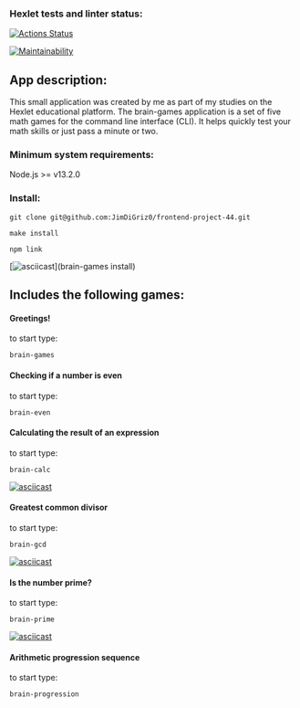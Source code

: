 ### Hexlet tests and linter status:

[![Actions Status](https://github.com/JimDiGriz0/frontend-project-44/actions/workflows/hexlet-check.yml/badge.svg)](https://github.com/JimDiGriz0/frontend-project-44/actions)

[![Maintainability](https://api.codeclimate.com/v1/badges/44e160eb27bd81d3cc56/maintainability)](https://codeclimate.com/github/JimDiGriz0/frontend-project-44/maintainability)

## App description:

This small application was created by me as part of my studies on the Hexlet educational platform. The brain-games application is a set of five math games for the command line interface (CLI). It helps quickly test your math skills or just pass a minute or two.

### Minimum system requirements:

Node.js >= v13.2.0

### Install:

```
git clone git@github.com:JimDiGriz0/frontend-project-44.git
```

```
make install
```

```
npm link
```

[![asciicast](https://asciinema.org/a/701492.svg)](brain-games install)

## Includes the following games:

#### Greetings!

to start type:

```
brain-games
```

#### Checking if a number is even

to start type:

```
brain-even
```

#### Calculating the result of an expression

to start type:

```
brain-calc
```

[![asciicast](https://asciinema.org/a/701632.svg)](brain-gcd)

#### Greatest common divisor

to start type:

```
brain-gcd
```

[![asciicast](https://asciinema.org/a/701647.svg)](brain-progression)

#### Is the number prime?

to start type:

```
brain-prime
```

[![asciicast](https://asciinema.org/a/701663.svg)](brain-prime)

#### Arithmetic progression sequence

to start type:

```
brain-progression
```
